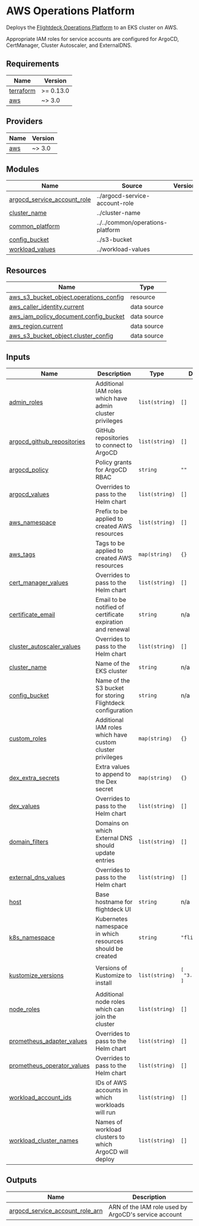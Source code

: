 # AWS Operations Platform

Deploys the [Flightdeck Operations Platform] to an EKS cluster on AWS.

Appropriate IAM roles for service accounts are configured for ArgoCD,
CertManager, Cluster Autoscaler, and ExternalDNS.

[Flightdeck Operations Platform]: ../../common/operations-platform

<!-- BEGIN_TF_DOCS -->
## Requirements

| Name | Version |
|------|---------|
| <a name="requirement_terraform"></a> [terraform](#requirement\_terraform) | >= 0.13.0 |
| <a name="requirement_aws"></a> [aws](#requirement\_aws) | ~> 3.0 |

## Providers

| Name | Version |
|------|---------|
| <a name="provider_aws"></a> [aws](#provider\_aws) | ~> 3.0 |

## Modules

| Name | Source | Version |
|------|--------|---------|
| <a name="module_argocd_service_account_role"></a> [argocd\_service\_account\_role](#module\_argocd\_service\_account\_role) | ../argocd-service-account-role |  |
| <a name="module_cluster_name"></a> [cluster\_name](#module\_cluster\_name) | ../cluster-name |  |
| <a name="module_common_platform"></a> [common\_platform](#module\_common\_platform) | ../../common/operations-platform |  |
| <a name="module_config_bucket"></a> [config\_bucket](#module\_config\_bucket) | ../s3-bucket |  |
| <a name="module_workload_values"></a> [workload\_values](#module\_workload\_values) | ../workload-values |  |

## Resources

| Name | Type |
|------|------|
| [aws_s3_bucket_object.operations_config](https://registry.terraform.io/providers/hashicorp/aws/latest/docs/resources/s3_bucket_object) | resource |
| [aws_caller_identity.current](https://registry.terraform.io/providers/hashicorp/aws/latest/docs/data-sources/caller_identity) | data source |
| [aws_iam_policy_document.config_bucket](https://registry.terraform.io/providers/hashicorp/aws/latest/docs/data-sources/iam_policy_document) | data source |
| [aws_region.current](https://registry.terraform.io/providers/hashicorp/aws/latest/docs/data-sources/region) | data source |
| [aws_s3_bucket_object.cluster_config](https://registry.terraform.io/providers/hashicorp/aws/latest/docs/data-sources/s3_bucket_object) | data source |

## Inputs

| Name | Description | Type | Default | Required |
|------|-------------|------|---------|:--------:|
| <a name="input_admin_roles"></a> [admin\_roles](#input\_admin\_roles) | Additional IAM roles which have admin cluster privileges | `list(string)` | `[]` | no |
| <a name="input_argocd_github_repositories"></a> [argocd\_github\_repositories](#input\_argocd\_github\_repositories) | GitHub repositories to connect to ArgoCD | `list(string)` | `[]` | no |
| <a name="input_argocd_policy"></a> [argocd\_policy](#input\_argocd\_policy) | Policy grants for ArgoCD RBAC | `string` | `""` | no |
| <a name="input_argocd_values"></a> [argocd\_values](#input\_argocd\_values) | Overrides to pass to the Helm chart | `list(string)` | `[]` | no |
| <a name="input_aws_namespace"></a> [aws\_namespace](#input\_aws\_namespace) | Prefix to be applied to created AWS resources | `list(string)` | `[]` | no |
| <a name="input_aws_tags"></a> [aws\_tags](#input\_aws\_tags) | Tags to be applied to created AWS resources | `map(string)` | `{}` | no |
| <a name="input_cert_manager_values"></a> [cert\_manager\_values](#input\_cert\_manager\_values) | Overrides to pass to the Helm chart | `list(string)` | `[]` | no |
| <a name="input_certificate_email"></a> [certificate\_email](#input\_certificate\_email) | Email to be notified of certificate expiration and renewal | `string` | n/a | yes |
| <a name="input_cluster_autoscaler_values"></a> [cluster\_autoscaler\_values](#input\_cluster\_autoscaler\_values) | Overrides to pass to the Helm chart | `list(string)` | `[]` | no |
| <a name="input_cluster_name"></a> [cluster\_name](#input\_cluster\_name) | Name of the EKS cluster | `string` | n/a | yes |
| <a name="input_config_bucket"></a> [config\_bucket](#input\_config\_bucket) | Name of the S3 bucket for storing Flightdeck configuration | `string` | n/a | yes |
| <a name="input_custom_roles"></a> [custom\_roles](#input\_custom\_roles) | Additional IAM roles which have custom cluster privileges | `map(string)` | `{}` | no |
| <a name="input_dex_extra_secrets"></a> [dex\_extra\_secrets](#input\_dex\_extra\_secrets) | Extra values to append to the Dex secret | `map(string)` | `{}` | no |
| <a name="input_dex_values"></a> [dex\_values](#input\_dex\_values) | Overrides to pass to the Helm chart | `list(string)` | `[]` | no |
| <a name="input_domain_filters"></a> [domain\_filters](#input\_domain\_filters) | Domains on which External DNS should update entries | `list(string)` | `[]` | no |
| <a name="input_external_dns_values"></a> [external\_dns\_values](#input\_external\_dns\_values) | Overrides to pass to the Helm chart | `list(string)` | `[]` | no |
| <a name="input_host"></a> [host](#input\_host) | Base hostname for flightdeck UI | `string` | n/a | yes |
| <a name="input_k8s_namespace"></a> [k8s\_namespace](#input\_k8s\_namespace) | Kubernetes namespace in which resources should be created | `string` | `"flightdeck"` | no |
| <a name="input_kustomize_versions"></a> [kustomize\_versions](#input\_kustomize\_versions) | Versions of Kustomize to install | `list(string)` | <pre>[<br>  "3.10.0"<br>]</pre> | no |
| <a name="input_node_roles"></a> [node\_roles](#input\_node\_roles) | Additional node roles which can join the cluster | `list(string)` | `[]` | no |
| <a name="input_prometheus_adapter_values"></a> [prometheus\_adapter\_values](#input\_prometheus\_adapter\_values) | Overrides to pass to the Helm chart | `list(string)` | `[]` | no |
| <a name="input_prometheus_operator_values"></a> [prometheus\_operator\_values](#input\_prometheus\_operator\_values) | Overrides to pass to the Helm chart | `list(string)` | `[]` | no |
| <a name="input_workload_account_ids"></a> [workload\_account\_ids](#input\_workload\_account\_ids) | IDs of AWS accounts in which workloads will run | `list(string)` | `[]` | no |
| <a name="input_workload_cluster_names"></a> [workload\_cluster\_names](#input\_workload\_cluster\_names) | Names of workload clusters to which ArgoCD will deploy | `list(string)` | `[]` | no |

## Outputs

| Name | Description |
|------|-------------|
| <a name="output_argocd_service_account_role_arn"></a> [argocd\_service\_account\_role\_arn](#output\_argocd\_service\_account\_role\_arn) | ARN of the IAM role used by ArgoCD's service account |
<!-- END_TF_DOCS -->
